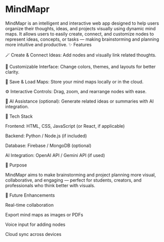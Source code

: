 # MindMapr
MindMapr is an intelligent and interactive web app designed to help users organize their thoughts, ideas, and projects visually using dynamic mind maps. It allows users to easily create, connect, and customize nodes to represent ideas, concepts, or tasks — making brainstorming and planning more intuitive and productive.
✨ Features

🪄 Create & Connect Ideas: Add nodes and visually link related thoughts.

🎨 Customizable Interface: Change colors, themes, and layouts for better clarity.

💾 Save & Load Maps: Store your mind maps locally or in the cloud.

⚙️ Interactive Controls: Drag, zoom, and rearrange nodes with ease.

🤖 AI Assistance (optional): Generate related ideas or summaries with AI integration.

🚀 Tech Stack

Frontend: HTML, CSS, JavaScript (or React, if applicable)

Backend: Python / Node.js (if included)

Database: Firebase / MongoDB (optional)

AI Integration: OpenAI API / Gemini API (if used)

🎯 Purpose

MindMapr aims to make brainstorming and project planning more visual, collaborative, and engaging — perfect for students, creators, and professionals who think better with visuals.

🧩 Future Enhancements

Real-time collaboration

Export mind maps as images or PDFs

Voice input for adding nodes

Cloud sync across devices
